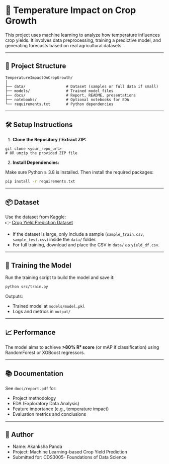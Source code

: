 # 🌾 Temperature Impact on Crop Growth

This project uses machine learning to analyze how temperature influences crop yields. It involves data preprocessing, training a predictive model, and generating forecasts based on real agricultural datasets.

---

## 📁 Project Structure

```
TemperatureImpactOnCropGrowth/
│
├── data/                  # Dataset (samples or full data if small)
├── models/                # Trained model files
├── docs/                  # Report, README, presentations
├── notebooks/             # Optional notebooks for EDA
└── requirements.txt       # Python dependencies
```

---

## 🛠️ Setup Instructions

1. **Clone the Repository / Extract ZIP:**

```
git clone <your_repo_url>
# OR unzip the provided ZIP file
```

2. **Install Dependencies:**

Make sure Python ≥ 3.8 is installed. Then install the required packages:

```bash
pip install -r requirements.txt
```

---

## 📦 Dataset

Use the dataset from Kaggle:  
👉 [Crop Yield Prediction Dataset](https://www.kaggle.com/datasets/mrigaankjaswal/crop-yield-prediction-dataset)

- If the dataset is large, only include a sample (`sample_train.csv`, `sample_test.csv`) inside the `data/` folder.
- For full training, download and place the CSV in `data/` as `yield_df.csv`.

---

## 🧪 Training the Model

Run the training script to build the model and save it:

```bash
python src/train.py
```

Outputs:
- Trained model at `models/model.pkl`
- Logs and metrics in `output/`

---

## 📈 Performance

The model aims to achieve **>80% R² score** (or mAP if classification) using RandomForest or XGBoost regressors.

---

## 📚 Documentation

See `docs/report.pdf` for:
- Project methodology
- EDA (Exploratory Data Analysis)
- Feature importance (e.g., temperature impact)
- Evaluation metrics and conclusions

---

## 🤖 Author

- Name: Akanksha Panda
- Project: Machine Learning-based Crop Yield Prediction
- Submitted for: CDS3005- Foundations of Data Science
